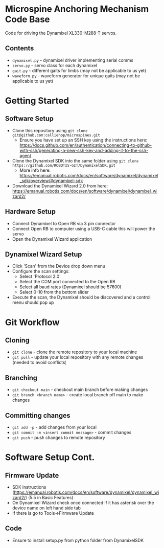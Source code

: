 # Microspine Anchoring Mechanism Code Base
Code for driving the Dynamixel XL330-M288-T servos.

## Contents
 - `dynamixel.py` - dynamixel driver implementing serial comms
 - `servo.py` - servo class for each dynamixel
 - `gait.py` - different gaits for limbs (may not be applicable to us yet)
 - `waveform.py` - waveform generator for unique gaits (may not be applicable to us yet)

# Getting Started
## Software Setup
 - Clone this repository using `git clone git@github.com:calliehop/microspines.git`
    - Ensure you have set up an SSH key using the instructions here: https://docs.github.com/en/authentication/connecting-to-github-with-ssh/generating-a-new-ssh-key-and-adding-it-to-the-ssh-agent
 - Clone the Dynamixel SDK into the same folder using `git clone https://github.com/ROBOTIS-GIT/DynamixelSDK.git`
    - More info here: https://emanual.robotis.com/docs/en/software/dynamixel/dynamixel_sdk/overview/#dynamixel-sdk
 - Download the Dynamixel Wizard 2.0 from here: https://emanual.robotis.com/docs/en/software/dynamixel/dynamixel_wizard2/ 


## Hardware Setup
 - Connect Dynamixel to Open RB via 3 pin connector
 - Connect Open RB to computer using a USB-C cable this will power the servo
 - Open the Dynamixel Wizard application

## Dynamixel Wizard Setup
 - Click 'Scan' from the Device drop down menu
 - Configure the scan settings:
    - Select 'Protocol 2.0'
    - Select the COM port connected to the Open RB
    - Select all baud rates (Dynamixel should be 57600)
    - Select 0-10 from the bottom slider
 - Execute the scan, the Dynamixel should be discovered and a control menu should pop up

# Git Workflow
## Cloning
 - `git clone` - clone the remote repository to your local machine
 - `git pull` - update your local repository with any remote changes (needed to avoid conflicts)

## Branching
 - `git checkout main` - checkout main branch before making changes
 - `git branch <branch name>` - create local branch off main to make changes

## Committing changes
 - `git add -p` - add changes from your local
 - `git commit -m <insert commit message>` - commit changes
 - `git push` - push changes to remote repository


# Software Setup Cont.
## Firmware Update
- SDK Instructions (https://emanual.robotis.com/docs/en/software/dynamixel/dynamixel_wizard2/) (5.5 in Basic Features)
- On Dynamixel Wizard check once connected if it has asterisk over the device name on left hand side tab 
- If there is go to Tools->Firmware Update

## Code
- Ensure to install setup.py from python folder from DynamixelSDK 
